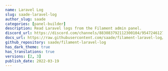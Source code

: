 ```yaml
---
name: Laravel Log
slug: saade-laravel-log
author_slug: saade
categories: [panel-builder]
description: Read Laravel logs from the Filament admin panel.
discord_url: https://discord.com/channels/883083792112300104/954724612753735690
docs_url: https://raw.githubusercontent.com/saade/filament-laravel-log/3.x/README.md
github_repository: saade/filament-laravel-log
has_dark_theme: true
has_translations: true
versions: [2, 3]
publish_date: 2022-03-19
---
```

